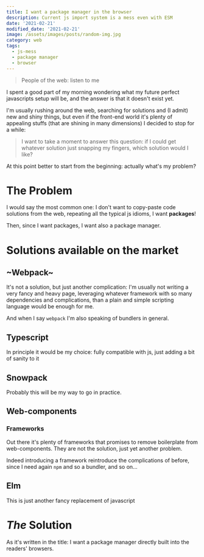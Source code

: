 ```yaml
---
title: I want a package manager in the browser
description: Current js import system is a mess even with ESM
date: '2021-02-21'
modified_date: '2021-02-21'
image: /assets/images/posts/random-img.jpg
category: web
tags:
  - js-mess
  - package manager
  - browser
---
```


> People of the web: listen to me

I spent a good part of my morning wondering what my future perfect javascripts
setup will be, and the answer is that it doesn't exist yet.

I'm usually rushing around the web, searching for solutions and (I admit) new
and shiny things, but even if the front-end world it's plenty of appealing
stuffs (that are shining in many dimensions) I decided to stop for a while:

> I want to take a moment to answer this question: if I could get whatever
> solution just snapping my fingers, which solution would I like?

At this point better to start from the beginning: actually what's my problem?

# The Problem

I would say the most common one: I don't want to copy-paste code solutions from
the web, repeating all the typical js idioms, I want **packages**!

Then, since I want packages, I want also a package manager.

# Solutions available on the market

## ~Webpack~

It's not a solution, but just another complication: I'm usually not writing
a very fancy and heavy page, leveraging whatever framework with so many
dependencies and complications, than a plain and simple scripting language would
be enough for me.

And when I say `webpack` I'm also speaking of bundlers in general.

## Typescript

In principle it would be my choice: fully compatible with js, just adding
a bit of sanity to it

## Snowpack

Probably this will be my way to go in practice.

## Web-components

### Frameworks

Out there it's plenty of frameworks that promises to remove boilerplate from
web-components. They are not the solution, just yet another problem.

Indeed introducing a framework reintroduce the complications of before, since
I need again `npm` and so a bundler, and so on...

## Elm

This is just another fancy replacement of javascript

# _The_ Solution

As it's written in the title: I want a package manager directly built into the
readers' browsers.
